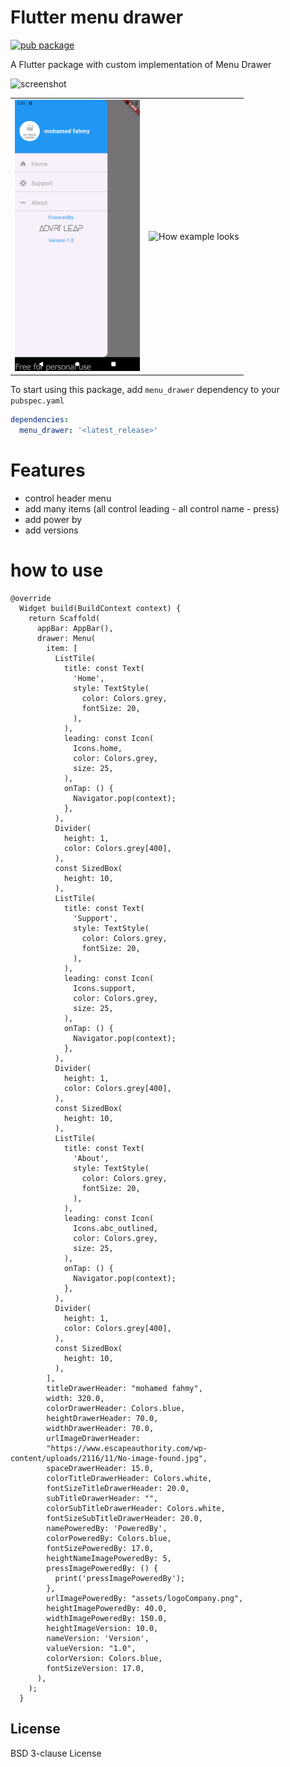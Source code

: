 # Flutter menu drawer 

[![pub package](https://img.shields.io/badge/pub-1.0.2-blue)](https://github.com/fahmyabada/menu_drawer)

A Flutter package with custom implementation of Menu Drawer 

<img src="https://drive.google.com/file/d/1E0Qk83TkKrR6kiyYfw_Fab-o3ki83F4P/view?usp=sharing" alt="screenshot" width="250" height="481"/>

<table>
  <tr>
    <td><img src="https://github.com/fahmyabada/menu_drawer/blob/master/screenshot_1.png" alt="Success Status" width="200"></td>
    <td><img src="https://github.com/mdazharuddin1011999/UPI-Plugin-Flutter/raw/master/images/show.gif" alt="How example looks" width="200"></td>
  </tr>
</table>

To start using this package, add `menu_drawer` dependency to your `pubspec.yaml`

```yaml
dependencies:
  menu_drawer: '<latest_release>'
```

# Features

- control header menu
- add many items (all control leading - all control name - press)
- add power by
- add versions

# how to use

```
@override
  Widget build(BuildContext context) {
    return Scaffold(
      appBar: AppBar(),
      drawer: Menu(
        item: [
          ListTile(
            title: const Text(
              'Home',
              style: TextStyle(
                color: Colors.grey,
                fontSize: 20,
              ),
            ),
            leading: const Icon(
              Icons.home,
              color: Colors.grey,
              size: 25,
            ),
            onTap: () {
              Navigator.pop(context);
            },
          ),
          Divider(
            height: 1,
            color: Colors.grey[400],
          ),
          const SizedBox(
            height: 10,
          ),
          ListTile(
            title: const Text(
              'Support',
              style: TextStyle(
                color: Colors.grey,
                fontSize: 20,
              ),
            ),
            leading: const Icon(
              Icons.support,
              color: Colors.grey,
              size: 25,
            ),
            onTap: () {
              Navigator.pop(context);
            },
          ),
          Divider(
            height: 1,
            color: Colors.grey[400],
          ),
          const SizedBox(
            height: 10,
          ),
          ListTile(
            title: const Text(
              'About',
              style: TextStyle(
                color: Colors.grey,
                fontSize: 20,
              ),
            ),
            leading: const Icon(
              Icons.abc_outlined,
              color: Colors.grey,
              size: 25,
            ),
            onTap: () {
              Navigator.pop(context);
            },
          ),
          Divider(
            height: 1,
            color: Colors.grey[400],
          ),
          const SizedBox(
            height: 10,
          ),
        ],
        titleDrawerHeader: "mohamed fahmy",
        width: 320.0,
        colorDrawerHeader: Colors.blue,
        heightDrawerHeader: 70.0,
        widthDrawerHeader: 70.0,
        urlImageDrawerHeader:
        "https://www.escapeauthority.com/wp-content/uploads/2116/11/No-image-found.jpg",
        spaceDrawerHeader: 15.0,
        colorTitleDrawerHeader: Colors.white,
        fontSizeTitleDrawerHeader: 20.0,
        subTitleDrawerHeader: "",
        colorSubTitleDrawerHeader: Colors.white,
        fontSizeSubTitleDrawerHeader: 20.0,
        namePoweredBy: 'PoweredBy',
        colorPoweredBy: Colors.blue,
        fontSizePoweredBy: 17.0,
        heightNameImagePoweredBy: 5,
        pressImagePoweredBy: () {
          print('pressImagePoweredBy');
        },
        urlImagePoweredBy: "assets/logoCompany.png",
        heightImagePoweredBy: 40.0,
        widthImagePoweredBy: 150.0,
        heightImageVersion: 10.0,
        nameVersion: 'Version',
        valueVersion: "1.0",
        colorVersion: Colors.blue,
        fontSizeVersion: 17.0,
      ),
    );
  }
```

License
----

BSD 3-clause License
